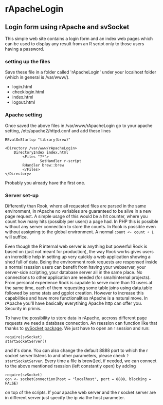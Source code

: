 rApacheLogin
============

Login form using rApache and svSocket
-----------------------

This simple web site contains a login form and an index web pages which can be 
used to display any result from an R script only to those users having a password.

### setting up the files

Save these file in a folder called 'rApacheLogin' under your localhost folder (which
in general is /var/www/).

- login.html
- checklogin.html
- index.html
- logout.html


### Apache setting

Once saved the above files in /var/www/rApacheLogin
go to your apache setting, /etc/apache2/httpd.conf
and add these lines

```
REvalOnStartup "library(brew)"

<Directory /var/www/rApacheLogin>
	DirectoryIndex index.html
        <Files "?*">
            	SetHandler r-script
		RHandler brew::brew
        </Files>
</Directory>
```

Probably you already have the first one.


### Server set-up

Differently than Rook, where all requested files are parsed in the same environment,
in rApache no variables are guaranteed to be alive in a new page request. A simple
usage of this would be a hit counter, where you count how many hits (possibly per
users) a page had. In PHP this is possible without any server connection to store
the counts. In Rook is possible even without assigning to the global environment.
A normal `count <- count + 1` will suffice.

Even though the R internal web server is anything but powerful Rook is based on
(just not meant for production), the way Rook works gives users an incredible help
in setting up very quickly a web application showing a shed full of data. Being the
environment rook requests are responsed inside a normal rsession users can benefit
from having your webserver, your server-side scripting, your database server all in the
same place. No connections to other application are needed (for small/internal projects).
From personal experience Rook is capable to serve more than 10 users at the same time,
each of them requesting some table joins using data.table followed by some stats and
ggplot creation. However to increase this capabilities and have more functionalities
rApache is a natural move. In rApache you'll have basically everytihing Apache http
can offer you. Security in primis.

To have the possibility to store data in rApache, accross different page requests we
need a database connection. An rsession can function like that thanks to [svSocket package](http://cran.r-project.org/web/packages/svSocket/index.html). We just have to
open an r session and run:

```
require(svSocket)
startSocketServer()
```

and it's done. You can also change the default 8888 port to which the r socket server
listens to and other parameters, please check `?startSocketServer`. Every time a file
is brew()ed, if needed, we can connect to the above mentioned rsession (left
constantly open) by adding

```
require(svSocket)
con <- socketConnection(host = "localhost", port = 8888, blocking = FALSE)
```

on top of the scripts. If your apache web server and the r socket server are in different
server just specify the ip via the host parameter.














